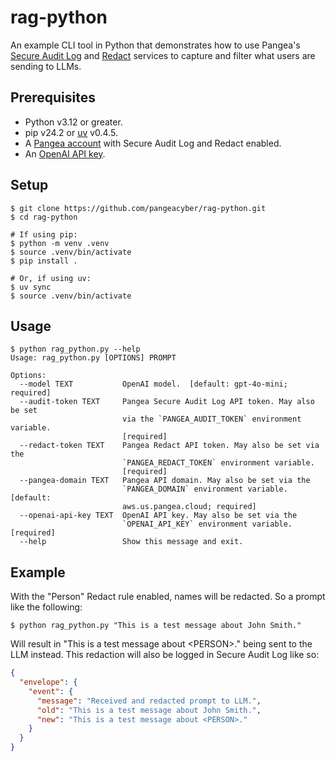 # rag-python

An example CLI tool in Python that demonstrates how to use Pangea's [Secure Audit
Log][] and [Redact][] services to capture and filter what users are sending to
LLMs.

## Prerequisites

- Python v3.12 or greater.
- pip v24.2 or [uv][] v0.4.5.
- A [Pangea account][Pangea signup] with Secure Audit Log and Redact enabled.
- An [OpenAI API key][OpenAI API keys].

## Setup

```shell
$ git clone https://github.com/pangeacyber/rag-python.git
$ cd rag-python

# If using pip:
$ python -m venv .venv
$ source .venv/bin/activate
$ pip install .

# Or, if using uv:
$ uv sync
$ source .venv/bin/activate
```

## Usage

```shell
$ python rag_python.py --help
Usage: rag_python.py [OPTIONS] PROMPT

Options:
  --model TEXT           OpenAI model.  [default: gpt-4o-mini; required]
  --audit-token TEXT     Pangea Secure Audit Log API token. May also be set
                         via the `PANGEA_AUDIT_TOKEN` environment variable.
                         [required]
  --redact-token TEXT    Pangea Redact API token. May also be set via the
                         `PANGEA_REDACT_TOKEN` environment variable.
                         [required]
  --pangea-domain TEXT   Pangea API domain. May also be set via the
                         `PANGEA_DOMAIN` environment variable.  [default:
                         aws.us.pangea.cloud; required]
  --openai-api-key TEXT  OpenAI API key. May also be set via the
                         `OPENAI_API_KEY` environment variable.  [required]
  --help                 Show this message and exit.
```

## Example

With the "Person" Redact rule enabled, names will be redacted. So a prompt like
the following:

```shell
$ python rag_python.py "This is a test message about John Smith."
```

Will result in "This is a test message about \<PERSON\>." being sent to the LLM
instead. This redaction will also be logged in Secure Audit Log like so:

```json
{
  "envelope": {
    "event": {
      "message": "Received and redacted prompt to LLM.",
      "old": "This is a test message about John Smith.",
      "new": "This is a test message about <PERSON>."
    }
  }
}
```

[Redact]: https://pangea.cloud/docs/redact
[Secure Audit Log]: https://pangea.cloud/docs/audit/
[Pangea signup]: https://pangea.cloud/signup
[OpenAI API keys]: https://platform.openai.com/api-keys
[uv]: https://docs.astral.sh/uv/

